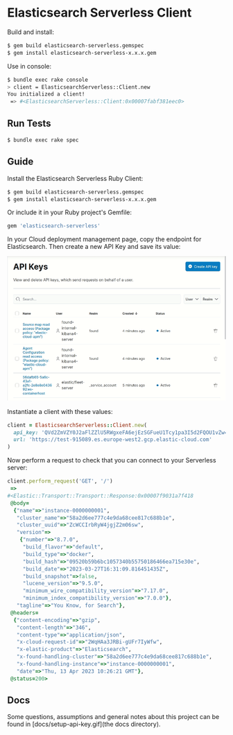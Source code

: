 # Elasticsearch Serverless Client

Build and install:
```bash
$ gem build elasticsearch-serverless.gemspec
$ gem install elasticsearch-serverless-x.x.x.gem
```

Use in console:
```bash
$ bundle exec rake console
> client = ElasticsearchServerless::Client.new
You initialized a client!
 => #<ElasticsearchServerless::Client:0x00007fabf381eec0>
```

## Run Tests

```bash
$ bundle exec rake spec
```

## Guide

Install the Elasticsearch Serverless Ruby Client:

```bash
$ gem build elasticsearch-serverless.gemspec
$ gem install elasticsearch-serverless-x.x.x.gem
```

Or include it in your Ruby project's Gemfile:

```ruby
gem 'elasticsearch-serverless'
```

In your Cloud deployment management page, copy the endpoint for Elasticsearch. Then create a new API Key and save its value:

![Create and copy Apy Key](docs/setup-api-key.gif "Create and copy Apy Key")

Instantiate a client with these values:

```ruby
client = ElasticsearchServerless::Client.new(
  api_key: 'QVd2ZmVZY0J2aFlZZlU5RWgxeFA6ejEzSGFueU1Tcy1pa3I5d2FQOU1vZw==',
  url: 'https://test-915089.es.europe-west2.gcp.elastic-cloud.com'
)
```

Now perform a request to check that you can connect to your Serverless server:

```ruby
client.perform_request('GET', '/')
 =>
#<Elastic::Transport::Transport::Response:0x00007f9031a7f418
 @body=
  {"name"=>"instance-0000000001",
   "cluster_name"=>"58a2d6ee777c4e9da68cee817c688b1e",
   "cluster_uuid"=>"ZcWCCIrbRyW4jgjZ2m06sw",
   "version"=>
    {"number"=>"8.7.0",
     "build_flavor"=>"default",
     "build_type"=>"docker",
     "build_hash"=>"09520b59b6bc1057340b55750186466ea715e30e",
     "build_date"=>"2023-03-27T16:31:09.816451435Z",
     "build_snapshot"=>false,
     "lucene_version"=>"9.5.0",
     "minimum_wire_compatibility_version"=>"7.17.0",
     "minimum_index_compatibility_version"=>"7.0.0"},
   "tagline"=>"You Know, for Search"},
 @headers=
  {"content-encoding"=>"gzip",
   "content-length"=>"346",
   "content-type"=>"application/json",
   "x-cloud-request-id"=>"2WqHAa3JRBi-gUFr7IyWfw",
   "x-elastic-product"=>"Elasticsearch",
   "x-found-handling-cluster"=>"58a2d6ee777c4e9da68cee817c688b1e",
   "x-found-handling-instance"=>"instance-0000000001",
   "date"=>"Thu, 13 Apr 2023 10:26:21 GMT"},
 @status=200> 
```

## Docs

Some questions, assumptions and general notes about this project can be found in [docs/setup-api-key.gif](the docs directory).
